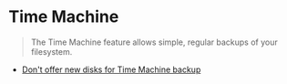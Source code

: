 # Time Machine

> The Time Machine feature allows simple, regular backups of your filesystem.

- [Don&#x27;t offer new disks for Time Machine backup](./DoNotOfferNewDisksForBackup/readme.md)
